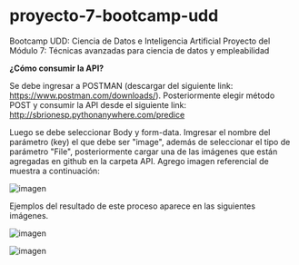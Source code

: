 # proyecto-7-bootcamp-udd
Bootcamp UDD: Ciencia de Datos e Inteligencia Artificial Proyecto del Módulo 7: Técnicas avanzadas para ciencia de datos y empleabilidad

**¿Cómo consumir la API?**

Se debe ingresar a POSTMAN (descargar del siguiente link: https://www.postman.com/downloads/). Posteriormente elegir método POST y consumir la API desde el siguiente link:
http://sbrionesp.pythonanywhere.com/predice

Luego se debe seleccionar Body y form-data. Imgresar el nombre del parámetro (key) el que debe ser "image", además de seleccionar el tipo de parámetro "File", posteriormente cargar una de las imágenes que están agregadas en github en la carpeta API. Agrego imagen referencial de muestra a continuación:

![imagen](https://github.com/SBrionesP/proyecto-7-bootcamp-udd/assets/153693058/0f302eea-8cea-4f94-bd3c-a734cc46f6e3)

Ejemplos del resultado de este proceso aparece en las siguientes imágenes.

![imagen](https://github.com/SBrionesP/proyecto-7-bootcamp-udd/assets/153693058/b45b2008-53fb-4434-8e1f-2c9590db262c)

![imagen](https://github.com/SBrionesP/proyecto-7-bootcamp-udd/assets/153693058/ccdfb1cc-5922-48f5-ab96-f078b51ec849)
